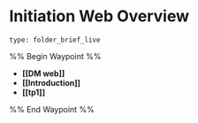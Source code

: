 # Initiation Web Overview
 
```ccard
type: folder_brief_live
```
 
%% Begin Waypoint %%
- **[[DM web]]**
- **[[Introduction]]**
- **[[tp1]]**

%% End Waypoint %%
